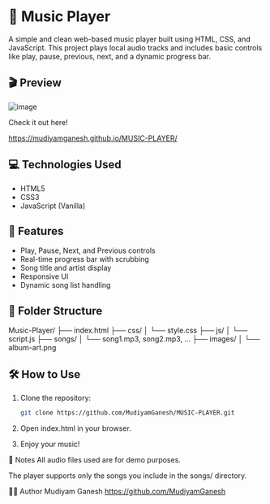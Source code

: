 # 🎵 Music Player

A simple and clean web-based music player built using HTML, CSS, and JavaScript. This project plays local audio tracks and includes basic controls like play, pause, previous, next, and a dynamic progress bar.

## 🎬 Preview

![image](https://github.com/user-attachments/assets/6801c191-1813-4cbc-ba94-c4a47edcc285)

Check it out here!

https://mudiyamganesh.github.io/MUSIC-PLAYER/

## 💻 Technologies Used

- HTML5  
- CSS3  
- JavaScript (Vanilla)

## 🚀 Features

- Play, Pause, Next, and Previous controls  
- Real-time progress bar with scrubbing  
- Song title and artist display  
- Responsive UI  
- Dynamic song list handling

## 📁 Folder Structure

Music-Player/
├── index.html
├── css/
│ └── style.css
├── js/
│ └── script.js
├── songs/
│ └── song1.mp3, song2.mp3, ...
├── images/
│ └── album-art.png


## 🛠️ How to Use

1. Clone the repository:
   ```bash
   git clone https://github.com/MudiyamGanesh/MUSIC-PLAYER.git
2. Open index.html in your browser.

3. Enjoy your music!

📌 Notes
All audio files used are for demo purposes.

The player supports only the songs you include in the songs/ directory.

🙋‍♂️ Author
Mudiyam Ganesh
https://github.com/MudiyamGanesh
